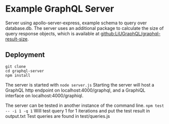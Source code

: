 # Example GraphQL Server
Server using apollo-server-express, example schema to query over database.db.
The server uses an additional package to calculate the size of query response objects, which is available at [github:LiUGraphQL/graphql-result-size](https://github.com/LiUGraphQL/graphql-result-size).

## Deployment
```
git clone
cd graphql-server
npm install
```
The server is started with `node server.js`
Starting the server will host a GraphQL http endpoint on localhost:4000/graphql, and a GraphiQL interface on localhost:4000/graphiql.

The server can be tested in another instance of the command line.
`npm test -- -i 1 -q 1`
Will test query 1 for 1 iterations and put the test result in output.txt
Test queries are found in test/queries.js
